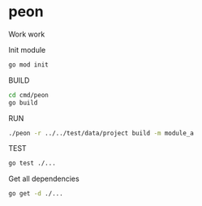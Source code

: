 # peon

Work work

Init module
```bash
go mod init
```

BUILD
```bash
cd cmd/peon
go build
```

RUN
```bash
./peon -r ../../test/data/project build -m module_a
```

TEST
```bash
go test ./...
```

Get all dependencies
```bash
go get -d ./...
```
